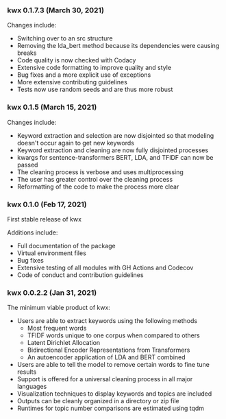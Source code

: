 ### kwx 0.1.7.3 (March 30, 2021)

Changes include:

- Switching over to an src structure
- Removing the lda_bert method because its dependencies were causing breaks
- Code quality is now checked with Codacy
- Extensive code formatting to improve quality and style
- Bug fixes and a more explicit use of exceptions
- More extensive contributing guidelines
- Tests now use random seeds and are thus more robust

### kwx 0.1.5 (March 15, 2021)

Changes include:

- Keyword extraction and selection are now disjointed so that modeling doesn't occur again to get new keywords
- Keyword extraction and cleaning are now fully disjointed processes
- kwargs for sentence-transformers BERT, LDA, and TFIDF can now be passed
- The cleaning process is verbose and uses multiprocessing
- The user has greater control over the cleaning process
- Reformatting of the code to make the process more clear

### kwx 0.1.0 (Feb 17, 2021)

First stable release of kwx

Additions include:

- Full documentation of the package
- Virtual environment files
- Bug fixes
- Extensive testing of all modules with GH Actions and Codecov
- Code of conduct and contribution guidelines

### kwx 0.0.2.2 (Jan 31, 2021)

The minimum viable product of kwx:

- Users are able to extract keywords using the following methods
  - Most frequent words
  - TFIDF words unique to one corpus when compared to others
  - Latent Dirichlet Allocation
  - Bidirectional Encoder Representations from Transformers
  - An autoencoder application of LDA and BERT combined
- Users are able to tell the model to remove certain words to fine tune results
- Support is offered for a universal cleaning process in all major languages
- Visualization techniques to display keywords and topics are included
- Outputs can be cleanly organized in a directory or zip file
- Runtimes for topic number comparisons are estimated using tqdm
